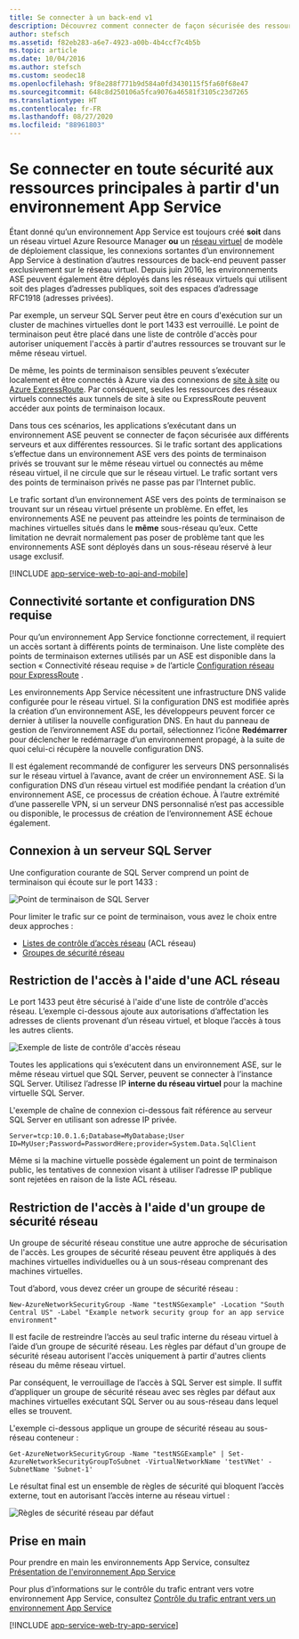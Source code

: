 ```yaml
---
title: Se connecter à un back-end v1
description: Découvrez comment connecter de façon sécurisée des ressources de backend à partir d'un environnement App Service. Ce document s’adresse uniquement aux clients qui utilisent l’environnement ASE v1 hérité.
author: stefsch
ms.assetid: f82eb283-a6e7-4923-a00b-4b4ccf7c4b5b
ms.topic: article
ms.date: 10/04/2016
ms.author: stefsch
ms.custom: seodec18
ms.openlocfilehash: 9f8e288f771b9d584a0fd3430115f5fa60f68e47
ms.sourcegitcommit: 648c8d250106a5fca9076a46581f3105c23d7265
ms.translationtype: HT
ms.contentlocale: fr-FR
ms.lasthandoff: 08/27/2020
ms.locfileid: "88961803"
---
```

# <a name="connect-securely-to-back-end-resources-from-an-app-service-environment"></a>Se connecter en toute sécurité aux ressources principales à partir d'un environnement App Service
Étant donné qu’un environnement App Service est toujours créé **soit** dans un réseau virtuel Azure Resource Manager **ou** un [réseau virtuel][virtualnetwork] de modèle de déploiement classique, les connexions sortantes d’un environnement App Service à destination d’autres ressources de back-end peuvent passer exclusivement sur le réseau virtuel. Depuis juin 2016, les environnements ASE peuvent également être déployés dans les réseaux virtuels qui utilisent soit des plages d’adresses publiques, soit des espaces d’adressage RFC1918 (adresses privées).  

Par exemple, un serveur SQL Server peut être en cours d'exécution sur un cluster de machines virtuelles dont le port 1433 est verrouillé.  Le point de terminaison peut être placé dans une liste de contrôle d'accès pour autoriser uniquement l'accès à partir d'autres ressources se trouvant sur le même réseau virtuel.  

De même, les points de terminaison sensibles peuvent s’exécuter localement et être connectés à Azure via des connexions de [site à site][SiteToSite] ou [Azure ExpressRoute][ExpressRoute].  Par conséquent, seules les ressources des réseaux virtuels connectés aux tunnels de site à site ou ExpressRoute peuvent accéder aux points de terminaison locaux.

Dans tous ces scénarios, les applications s’exécutant dans un environnement ASE peuvent se connecter de façon sécurisée aux différents serveurs et aux différentes ressources. Si le trafic sortant des applications s’effectue dans un environnement ASE vers des points de terminaison privés se trouvant sur le même réseau virtuel ou connectés au même réseau virtuel, il ne circule que sur le réseau virtuel.  Le trafic sortant vers des points de terminaison privés ne passe pas par l’Internet public.

Le trafic sortant d’un environnement ASE vers des points de terminaison se trouvant sur un réseau virtuel présente un problème. En effet, les environnements ASE ne peuvent pas atteindre les points de terminaison de machines virtuelles situés dans le **même** sous-réseau qu’eux. Cette limitation ne devrait normalement pas poser de problème tant que les environnements ASE sont déployés dans un sous-réseau réservé à leur usage exclusif.

[!INCLUDE [app-service-web-to-api-and-mobile](../../../includes/app-service-web-to-api-and-mobile.md)]

## <a name="outbound-connectivity-and-dns-requirements"></a>Connectivité sortante et configuration DNS requise
Pour qu’un environnement App Service fonctionne correctement, il requiert un accès sortant à différents points de terminaison. Une liste complète des points de terminaison externes utilisés par un ASE est disponible dans la section « Connectivité réseau requise » de l’article [Configuration réseau pour ExpressRoute](app-service-app-service-environment-network-configuration-expressroute.md#required-network-connectivity) .

Les environnements App Service nécessitent une infrastructure DNS valide configurée pour le réseau virtuel.  Si la configuration DNS est modifiée après la création d’un environnement ASE, les développeurs peuvent forcer ce dernier à utiliser la nouvelle configuration DNS. En haut du panneau de gestion de l’environnement ASE du portail, sélectionnez l’icône **Redémarrer** pour déclencher le redémarrage d’un environnement propagé, à la suite de quoi celui-ci récupère la nouvelle configuration DNS.

Il est également recommandé de configurer les serveurs DNS personnalisés sur le réseau virtuel à l’avance, avant de créer un environnement ASE.  Si la configuration DNS d’un réseau virtuel est modifiée pendant la création d’un environnement ASE, ce processus de création échoue. À l’autre extrémité d’une passerelle VPN, si un serveur DNS personnalisé n’est pas accessible ou disponible, le processus de création de l’environnement ASE échoue également.

## <a name="connecting-to-a-sql-server"></a>Connexion à un serveur SQL Server
Une configuration courante de SQL Server comprend un point de terminaison qui écoute sur le port 1433 :

![Point de terminaison de SQL Server][SqlServerEndpoint]

Pour limiter le trafic sur ce point de terminaison, vous avez le choix entre deux approches :

* [Listes de contrôle d’accès réseau][NetworkAccessControlLists] (ACL réseau)
* [Groupes de sécurité réseau][NetworkSecurityGroups]

## <a name="restricting-access-with-a-network-acl"></a>Restriction de l'accès à l'aide d'une ACL réseau
Le port 1433 peut être sécurisé à l'aide d'une liste de contrôle d'accès réseau.  L’exemple ci-dessous ajoute aux autorisations d’affectation les adresses de clients provenant d’un réseau virtuel, et bloque l’accès à tous les autres clients.

![Exemple de liste de contrôle d'accès réseau][NetworkAccessControlListExample]

Toutes les applications qui s’exécutent dans un environnement ASE, sur le même réseau virtuel que SQL Server, peuvent se connecter à l’instance SQL Server. Utilisez l’adresse IP **interne du réseau virtuel** pour la machine virtuelle SQL Server.  

L'exemple de chaîne de connexion ci-dessous fait référence au serveur SQL Server en utilisant son adresse IP privée.

`Server=tcp:10.0.1.6;Database=MyDatabase;User ID=MyUser;Password=PasswordHere;provider=System.Data.SqlClient`

Même si la machine virtuelle possède également un point de terminaison public, les tentatives de connexion visant à utiliser l’adresse IP publique sont rejetées en raison de la liste ACL réseau. 

## <a name="restricting-access-with-a-network-security-group"></a>Restriction de l'accès à l'aide d'un groupe de sécurité réseau
Un groupe de sécurité réseau constitue une autre approche de sécurisation de l'accès.  Les groupes de sécurité réseau peuvent être appliqués à des machines virtuelles individuelles ou à un sous-réseau comprenant des machines virtuelles.

Tout d’abord, vous devez créer un groupe de sécurité réseau :

```azurepowershell-interactive
New-AzureNetworkSecurityGroup -Name "testNSGexample" -Location "South Central US" -Label "Example network security group for an app service environment"
```

Il est facile de restreindre l’accès au seul trafic interne du réseau virtuel à l’aide d’un groupe de sécurité réseau.  Les règles par défaut d'un groupe de sécurité réseau autorisent l'accès uniquement à partir d'autres clients réseau du même réseau virtuel.

Par conséquent, le verrouillage de l’accès à SQL Server est simple. Il suffit d’appliquer un groupe de sécurité réseau avec ses règles par défaut aux machines virtuelles exécutant SQL Server ou au sous-réseau dans lequel elles se trouvent.

L'exemple ci-dessous applique un groupe de sécurité réseau au sous-réseau conteneur :

```azurepowershell-interactive
Get-AzureNetworkSecurityGroup -Name "testNSGExample" | Set-AzureNetworkSecurityGroupToSubnet -VirtualNetworkName 'testVNet' -SubnetName 'Subnet-1'
```

Le résultat final est un ensemble de règles de sécurité qui bloquent l’accès externe, tout en autorisant l’accès interne au réseau virtuel :

![Règles de sécurité réseau par défaut][DefaultNetworkSecurityRules]

## <a name="getting-started"></a>Prise en main
Pour prendre en main les environnements App Service, consultez [Présentation de l'environnement App Service][IntroToAppServiceEnvironment]

Pour plus d’informations sur le contrôle du trafic entrant vers votre environnement App Service, consultez [Contrôle du trafic entrant vers un environnement App Service][ControlInboundASE]

[!INCLUDE [app-service-web-try-app-service](../../../includes/app-service-web-try-app-service.md)]

<!-- LINKS -->
[virtualnetwork]: ../../virtual-network/virtual-networks-faq.md
[ControlInboundTraffic]:  app-service-app-service-environment-control-inbound-traffic.md
[SiteToSite]: ../../vpn-gateway/vpn-gateway-multi-site.md
[ExpressRoute]: https://azure.microsoft.com/services/expressroute/
[NetworkAccessControlLists]: /previous-versions/azure/virtual-network/virtual-networks-acl
[NetworkSecurityGroups]: ../../virtual-network/virtual-network-vnet-plan-design-arm.md
[IntroToAppServiceEnvironment]:  app-service-app-service-environment-intro.md
[ControlInboundASE]:  app-service-app-service-environment-control-inbound-traffic.md

<!-- IMAGES -->
[SqlServerEndpoint]: ./media/app-service-app-service-environment-securely-connecting-to-backend-resources/SqlServerEndpoint01.png
[NetworkAccessControlListExample]: ./media/app-service-app-service-environment-securely-connecting-to-backend-resources/NetworkAcl01.png
[DefaultNetworkSecurityRules]: ./media/app-service-app-service-environment-securely-connecting-to-backend-resources/DefaultNetworkSecurityRules01.png